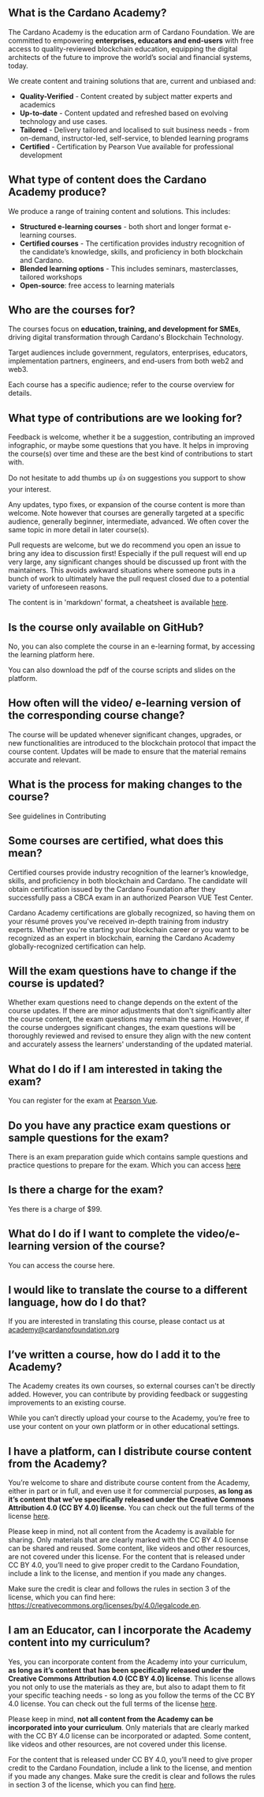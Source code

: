 ## What is the Cardano Academy?

The Cardano Academy is the education arm of Cardano Foundation. We are committed to empowering **enterprises, educators and end-users** with free access to quality-reviewed blockchain education, equipping the digital architects of the future to improve the world’s social and financial systems, today.

We create content and training solutions that are, current and unbiased and:
- **Quality-Verified** - Content created by subject matter experts and academics
- **Up-to-date** - Content updated and refreshed based on evolving technology and use cases.
- **Tailored** - Delivery tailored and localised to suit business needs - from on-demand, instructor-led, self-service, to blended learning programs
- **Certified** - Certification by Pearson Vue available for professional development

## What type of content does the Cardano Academy produce?

We produce a range of training content and solutions. This includes:

- **Structured e-learning courses** - both short and longer format e-learning courses. 
- **Certified courses** - The certification provides industry recognition of the candidate’s knowledge, skills, and proficiency in both blockchain and Cardano.
- **Blended learning options** - This includes seminars, masterclasses, tailored workshops
- **Open-source**: free access to learning materials

## Who are the courses for? 
The courses focus on **education, training, and development for SMEs**, driving digital transformation through Cardano's Blockchain Technology. 

Target audiences include government, regulators, enterprises, educators, implementation partners, engineers, and end-users from both web2 and web3. 

Each course has a specific audience; refer to the course overview for details.

## What type of contributions are we looking for?

Feedback is welcome, whether it be a suggestion, contributing an improved infographic, or maybe some questions that you have. It helps in improving the course(s) over time and these are the best kind of contributions to start with.

Do not hesitate to add thumbs up 👍 on suggestions you support to show your interest.

Any updates, typo fixes, or expansion of the course content is more than welcome. Note however that courses are generally targeted at a specific audience, generally beginner, intermediate, advanced. We often cover the same topic in more detail in later course(s).

Pull requests are welcome, but we do recommend you open an issue to bring any idea to discussion first! Especially if the pull request will end up very large, any significant changes should be discussed up front with the maintainers. This avoids awkward situations where someone puts in a bunch of work to ultimately have the pull request closed due to a potential variety of unforeseen reasons.

The content is in 'markdown' format, a cheatsheet is available [here](https://www.markdownguide.org/cheat-sheet/).

## Is the course only available on GitHub?
No, you can also complete the course in an e-learning format, by accessing the learning platform here.

You can also download the pdf of the course scripts and slides on the platform.

## How often will the video/ e-learning version of the corresponding course change?
The course will be updated whenever significant changes, upgrades, or new functionalities are introduced to the blockchain protocol that impact the course content. Updates will be made to ensure that the material remains accurate and relevant.

## What is the process for making changes to the course?
See guidelines in Contributing 

## Some courses are certified, what does this mean?
Certified courses provide industry recognition of the learner’s knowledge, skills, and proficiency in both blockchain and Cardano. The candidate will obtain certification issued by the Cardano Foundation after they successfully pass a CBCA exam in an authorized Pearson VUE Test Center.

Cardano Academy certifications are globally recognized, so having them on your résumé proves you've received in-depth training from industry experts. Whether you're starting your blockchain career or you want to be recognized as an expert in blockchain, earning the Cardano Academy globally-recognized certification can help.

## Will the exam questions have to change if the course is updated?
Whether exam questions need to change depends on the extent of the course updates. If there are minor adjustments that don't significantly alter the course content, the exam questions may remain the same. However, if the course undergoes significant changes, the exam questions will be thoroughly reviewed and revised to ensure they align with the new content and accurately assess the learners' understanding of the updated material.

## What do I do if I am interested in taking the exam?
You can register for the exam at [Pearson Vue](https://www.pearsonvue.com/us/en/cardanofoundation.html).

## Do you have any practice exam questions or sample questions for the exam?
There is an exam preparation guide which contains sample questions and practice questions to prepare for the exam. Which you can access [here](https://academy.cardanofoundation.org/)

## Is there a charge for the exam?
Yes there is a charge of $99.

## What do I do if I want to complete the video/e-learning version of the course?
You can access the course here.

## I would like to translate the course to a different language, how do I do that?
If you are interested in translating this course, please contact us at academy@cardanofoundation.org 

## I’ve written a course, how do I add it to the Academy?
The Academy creates its own courses, so external courses can't be directly added. However, you can contribute by providing feedback or suggesting improvements to an existing course. 

While you can’t directly upload your course to the Academy, you’re free to use your content on your own platform or in other educational settings.

## I have a platform, can I distribute course content from the Academy?
You’re welcome to share and distribute course content from the Academy, either in part or in full, and even use it for commercial purposes, **as long as it’s content that we’ve specifically released under the Creative Commons Attribution 4.0 (CC BY 4.0) license.** You can check out the full terms of the license [here](http://creativecommons.org/licenses/by/4.0/). 

Please keep in mind, not all content from the Academy is available for sharing. Only materials that are clearly marked with the CC BY 4.0 license can be shared and reused. Some content, like videos and other resources, are not covered under this license.
For the content that is released under CC BY 4.0, you’ll need to give proper credit to the Cardano Foundation, include a link to the license, and mention if you made any changes. 

Make sure the credit is clear and follows the rules in section 3 of the license, which you can find here: https://creativecommons.org/licenses/by/4.0/legalcode.en. 

## I am an Educator, can I incorporate the Academy content into my curriculum?
Yes, you can incorporate content from the Academy into your curriculum, **as long as it’s content that has been specifically released under the Creative Commons Attribution 4.0 (CC BY 4.0) license**. This license allows you not only to use the materials as they are, but also to adapt them to fit your specific teaching needs - so long as you follow the terms of the CC BY 4.0 license. You can check out the full terms of the license [here](http://creativecommons.org/licenses/by/4.0/). 

Please keep in mind, **not all content from the Academy can be incorporated into your curriculum**. Only materials that are clearly marked with the CC BY 4.0 license can be incorporated or adapted. Some content, like videos and other resources, are not covered under this license.

For the content that is released under CC BY 4.0, you’ll need to give proper credit to the Cardano Foundation, include a link to the license, and mention if you made any changes. Make sure the credit is clear and follows the rules in section 3 of the license, which you can find [here](https://creativecommons.org/licenses/by/4.0/legalcode.en). 
